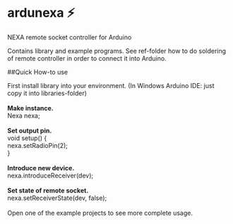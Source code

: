# ardunexa :zap:
NEXA remote socket controller for Arduino 

Contains library and example programs.
See ref-folder how to do soldering of remote controller in order to connect it into Arduino.

##Quick How-to use

First install library into your environment. (In Windows Arduino IDE: just copy it into libraries-folder)<br />
<br />
**Make instance.**<br />
Nexa nexa;<br />
<br />
**Set output pin.**<br />
void setup() {<br />
	nexa.setRadioPin(2);<br />
}<br />
<br />
**Introduce new device.**<br />
nexa.introduceReceiver(dev);<br />
<br />
**Set state of remote socket.**<br />
nexa.setReceiverState(dev, false);<br />
<br />
Open one of the example projects to see more complete usage.